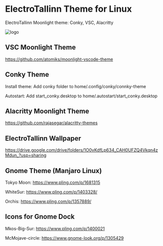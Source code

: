 # ElectroTallinn Theme for Linux
ElectroTallinn Moonlight theme: Conky, VSC, Alacritty

![logo](https://i.imgur.com/3V2lNqj.png)

## VSC Moonlight Theme
https://github.com/atomiks/moonlight-vscode-theme

## Conky Theme
Install theme: Add conky folder to home/.config/conky/connky-theme

Autostart: Add start_conky.desktop to home/.autostart/start_conky.desktop

## Alacritty Moonlight Theme
https://github.com/rajasegar/alacritty-themes

## ElectroTallinn Wallpaper
https://drive.google.com/drive/folders/1O0vKdfLp634_CAH0UFZQ4Vkqn4zMdun_?usp=sharing


## Gnome Theme (Manjaro Linux)
Tokyo Moon: https://www.pling.com/p/1681315

WhiteSur: https://www.pling.com/p/1403328/

Orchis: https://www.pling.com/p/1357889/

## Icons for Gnome Dock
Mkos-Big-Sur: https://www.pling.com/p/1400021

McMojave-circle: https://www.gnome-look.org/p/1305429
